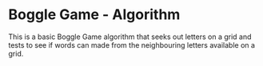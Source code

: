 # Boggle Game - Algorithm

This is a basic Boggle Game algorithm that seeks out letters on a grid and tests
to see if words can made from the neighbouring letters available on a grid.

